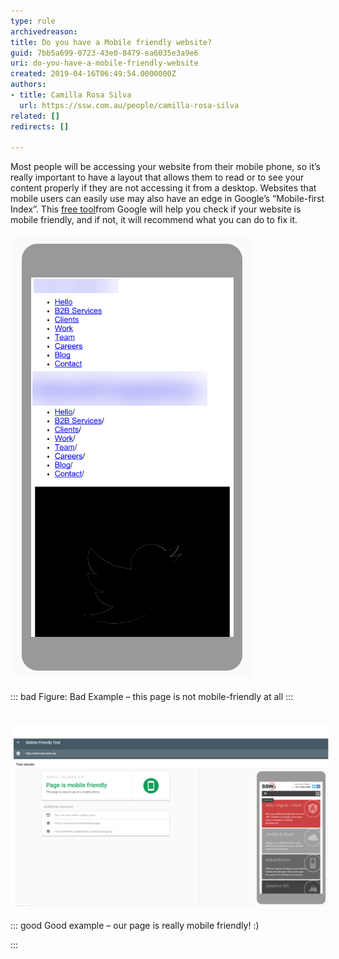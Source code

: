 ```yaml
---
type: rule
archivedreason: 
title: Do you have a Mobile friendly website?
guid: 7bb5a699-0723-43e0-8479-ea6035e3a9e6
uri: do-you-have-a-mobile-friendly-website
created: 2019-04-16T06:49:54.0000000Z
authors:
- title: Camilla Rosa Silva
  url: https://ssw.com.au/people/camilla-rosa-silva
related: []
redirects: []

---
```


Most people will be accessing your website from their mobile phone, so it’s really important to have a layout that allows them to read or to see your content properly if they are not accessing it from a desktop. Websites that mobile users can easily use may also have an edge in Google’s “Mobile-first Index”. This [free tool](https://search.google.com/test/mobile-friendly)from Google will help you check if your website is mobile friendly, and if not, it will recommend what you can do to fix it.

<!--endintro-->
<dl class="ssw15-rteElement-ImageArea"><img src="not mobile friendly.png" alt="not mobile friendly.png" style="margin:5px;"></dl>

::: bad
Figure: Bad Example – this page is not mobile-friendly at all
:::

<dl class="ssw15-rteElement-ImageArea"><br><img src="mobile friendly.png" alt="mobile friendly.png" style="margin:5px;width:808px;"></dl>

::: good
Good example – our page is really mobile friendly! :)

:::
